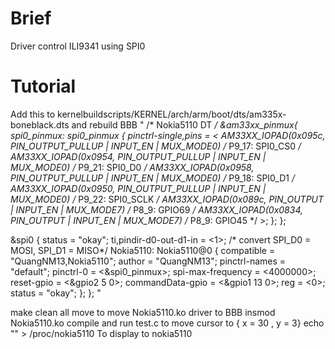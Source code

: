 # Brief
Driver control ILI9341 using SPI0
# Tutorial
Add this to kernelbuildscripts/KERNEL/arch/arm/boot/dts/am335x-boneblack.dts and rebuild BBB
"
/* Nokia5110 DT */
&am33xx_pinmux{
	spi0_pinmux: spi0_pinmux {
		pinctrl-single,pins = <
			AM33XX_IOPAD(0x095c, PIN_OUTPUT_PULLUP | INPUT_EN | MUX_MODE0)	/* P9_17: SPI0_CS0 */
			AM33XX_IOPAD(0x0954, PIN_OUTPUT_PULLUP | INPUT_EN | MUX_MODE0)	/* P9_21: SPI0_D0 */
			AM33XX_IOPAD(0x0958, PIN_OUTPUT_PULLUP | INPUT_EN | MUX_MODE0)	/* P9_18: SPI0_D1 */
			AM33XX_IOPAD(0x0950, PIN_OUTPUT_PULLUP | INPUT_EN | MUX_MODE0)	/* P9_22: SPI0_SCLK */
			AM33XX_IOPAD(0x089c, PIN_OUTPUT | INPUT_EN | MUX_MODE7)	/* P8_9: GPIO69 */
			AM33XX_IOPAD(0x0834, PIN_OUTPUT | INPUT_EN | MUX_MODE7)	/* P8_9: GPIO45 */
		>;
	};
};

&spi0 {
	status = "okay";
	ti,pindir-d0-out-d1-in = <1>;		/* convert SPI_D0 = MOSI, SPI_D1 = MISO*/
	Nokia5110: Nokia5110@0 {
		compatible = "QuangNM13,Nokia5110";
		author = "QuangNM13";
		pinctrl-names = "default";
		pinctrl-0 = <&spi0_pinmux>;
        spi-max-frequency = <4000000>;
		reset-gpio = <&gpio2 5 0>;
		commandData-gpio = <&gpio1 13 0>;
		reg = <0>;
		status = "okay";
	};
};
"

make clean all move to move Nokia5110.ko driver to BBB
insmod Nokia5110.ko
compile and run test.c to move cursor to { x = 30 , y = 3}
echo "<your string>" > /proc/nokia5110   To display <your string> to nokia5110